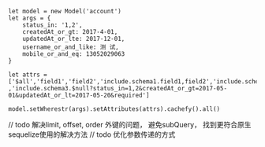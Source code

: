 ```
let model = new Model('account')
let args = { 
    status_in: '1,2',
    createdAt_or_gt: 2017-4-01,
    updatedAt_or_lte: 2017-12-01,
    username_or_and_like: 测 试,
    mobile_or_and_eq: 13052029063
}

let attrs = ['$all','field1','field2','include.schema1.field1,field2','include.schema1.schema2.field1,field2'
,'include.schema3.$null?status_in=1,2&createdAt_or_gt=2017-05-01&updatedAt_or_lt=2017-05-20&required']

model.setWherestr(args).setAttributes(attrs).cachefy().all()
```

// todo 解决limit, offset, order 外键的问题， 避免subQuery， 找到更符合原生sequelize使用的解决方法
// todo 优化参数传递的方式
